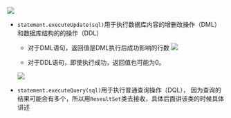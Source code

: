 ![](assets/04Statement类/file-20250627104013861.png)
* `statement.executeUpdate(sql)`用于执行数据库内容的增删改操作（DML）和数据库结构的的操作（DDL）

	* 对于DML语句，返回值是DML执行后成功影响的行数
	![](assets/04Statement类/file-20250627105833766.png)

	* 对于DDL语句，即使执行成功，返回值也可能为0。
	
	![](assets/04Statement类/file-20250627110843354.png)


* `statement.executeQuery(sql)`用于执行普通查询操作（DQL）， 因为查询的结果可能会有多个，所以用`ReseultSet`类去接收，具体后面讲该类的时候具体讲述



